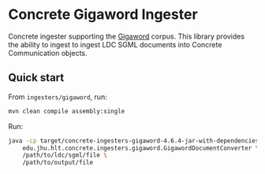 # Concrete Gigaword Ingester
Concrete ingester supporting the [Gigaword](https://github.com/hltcoe/concrete) corpus.
This library provides the ability to ingest to ingest LDC SGML documents into Concrete
Communication objects.

## Quick start
From `ingesters/gigaword`, run:
```sh
mvn clean compile assembly:single
```

Run:
```sh
java -cp target/concrete-ingesters-gigaword-4.6.4-jar-with-dependencies.jar \
    edu.jhu.hlt.concrete.ingesters.gigaword.GigawordDocumentConverter \
    /path/to/ldc/sgml/file \
    /path/to/output/file
```
